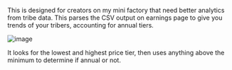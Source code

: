 This is designed for creators on my mini factory that need better analytics from tribe data. This parses the CSV output on earnings page to give you trends of your tribers, accounting for annual tiers.

![image](https://github.com/user-attachments/assets/908f1c84-558d-4fee-ad39-ac3d076f4cd3)

It looks for the lowest and highest price tier, then uses anything above the minimum to determine if annual or not.
